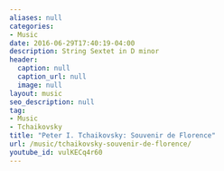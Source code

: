 ```yaml
---
aliases: null
categories:
- Music
date: 2016-06-29T17:40:19-04:00
description: String Sextet in D minor
header:
  caption: null
  caption_url: null
  image: null
layout: music
seo_description: null
tag:
- Music
- Tchaikovsky
title: "Peter I. Tchaikovsky: Souvenir de Florence"
url: /music/tchaikovsky-souvenir-de-florence/
youtube_id: vulKECq4r60
---
```

